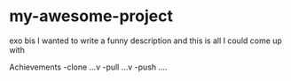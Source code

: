 # my-awesome-project
exo bis
I wanted to write a funny description and this is all I could come up with

Achievements
-clone ...v
-pull  ...v
-push  ....